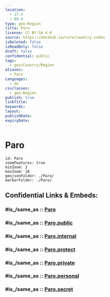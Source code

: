 ```yaml
---
location:
  - 27.5
  - 89.4
type: geo-Region
title: Paro
license: CC BY-SA 4.0
source: https://datahub.io/core/country-codes
isDeleted: false
isReadOnly: false
draft: false
confidential: public
tags:
  - geo/Country/Region
aliases:
  - Paro
Languages:
  - de
cssclasses:
  - geo-Region
publish: true
linkTitle:
keywords:
layout:
publishDate:
expiryDate:
---
```


# Paro

```leaflet
id: Paro
zoomFeatures: true 
minZoom: 2 
maxZoom: 18
geojsonFolder: ./Paro/
markerFolder: ./Paro/
```


## Confidential Links & Embeds: 

### #is_/same_as :: [Paro](/_Standards/Earth/Continent/Asia/Asia~South/Bhutan/Districts~Bhutan/Paro.md) 

### #is_/same_as :: [Paro.public](/_public/Earth/Continent/Asia/Asia~South/Bhutan/Districts~Bhutan/Paro.public.md) 

### #is_/same_as :: [Paro.internal](/_internal/Earth/Continent/Asia/Asia~South/Bhutan/Districts~Bhutan/Paro.internal.md) 

### #is_/same_as :: [Paro.protect](/_protect/Earth/Continent/Asia/Asia~South/Bhutan/Districts~Bhutan/Paro.protect.md) 

### #is_/same_as :: [Paro.private](/_private/Earth/Continent/Asia/Asia~South/Bhutan/Districts~Bhutan/Paro.private.md) 

### #is_/same_as :: [Paro.personal](/_personal/Earth/Continent/Asia/Asia~South/Bhutan/Districts~Bhutan/Paro.personal.md) 

### #is_/same_as :: [Paro.secret](/_secret/Earth/Continent/Asia/Asia~South/Bhutan/Districts~Bhutan/Paro.secret.md)

